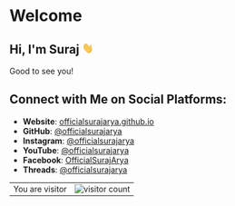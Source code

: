 
# Welcome

## Hi, I'm Suraj <img src="https://github.com/officialsurajarya/officialsurajarya/blob/main/Assests/Hi.gif" width="20">

Good to see you!

## Connect with Me on Social Platforms:
- **Website**: [officialsurajarya.github.io](https://officialsurajarya.github.io/)
- **GitHub**: [@officialsurajarya](https://github.com/officialsurajarya)
- **Instagram**: [@officialsurajarya](https://www.instagram.com/officialsurajarya/)
- **YouTube**: [@officialsurajarya](https://www.youtube.com/@officialsurajarya)
- **Facebook**: [OfficialSurajArya](https://www.facebook.com/OfficialSurajArya/)
- **Threads**: [@officialsurajarya](https://www.threads.net/@officialsurajarya)


<table>
  <tr>
    <td>You are visitor</td>
    <td><img src="https://profile-counter.glitch.me/Practical5/count.svg" alt="visitor count" height="20"></td>
  </tr>
</table>
